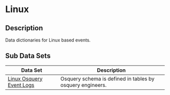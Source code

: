 # Linux

## Description
Data dictionaries for Linux based events.

## Sub Data Sets
|Data Set|Description|
|---|---|
|[Linux Osquery Event Logs](osquery/)|Osquery schema is defined in tables by osquery engineers.|
